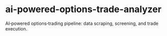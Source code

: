 # ai-powered-options-trade-analyzer
AI‑powered options‑trading pipeline: data scraping, screening, and trade execution.
